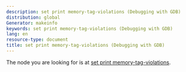 ```yaml
---
description: set print memory-tag-violations (Debugging with GDB)
distribution: global
Generator: makeinfo
keywords: set print memory-tag-violations (Debugging with GDB)
lang: en
resource-type: document
title: set print memory-tag-violations (Debugging with GDB)
---
```

The node you are looking for is at [set print memory-tag-violations](Print-Settings.html#set-print-memory_002dtag_002dviolations).

